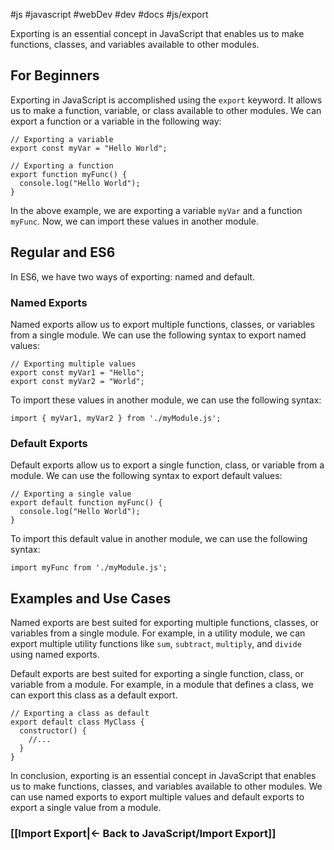 #js #javascript #webDev #dev #docs #js/export

Exporting is an essential concept in JavaScript that enables us to make functions, classes, and variables available to other modules.

## For Beginners

Exporting in JavaScript is accomplished using the `export` keyword. It allows us to make a function, variable, or class available to other modules. We can export a function or a variable in the following way:

```
// Exporting a variable
export const myVar = "Hello World";

// Exporting a function
export function myFunc() {
  console.log("Hello World");
}

```

In the above example, we are exporting a variable `myVar` and a function `myFunc`. Now, we can import these values in another module.

## Regular and ES6

In ES6, we have two ways of exporting: named and default.

### Named Exports

Named exports allow us to export multiple functions, classes, or variables from a single module. We can use the following syntax to export named values:

```
// Exporting multiple values
export const myVar1 = "Hello";
export const myVar2 = "World";

```

To import these values in another module, we can use the following syntax:

```
import { myVar1, myVar2 } from './myModule.js';

```

### Default Exports

Default exports allow us to export a single function, class, or variable from a module. We can use the following syntax to export default values:

```
// Exporting a single value
export default function myFunc() {
  console.log("Hello World");
}

```

To import this default value in another module, we can use the following syntax:

```
import myFunc from './myModule.js';

```

## Examples and Use Cases

Named exports are best suited for exporting multiple functions, classes, or variables from a single module. For example, in a utility module, we can export multiple utility functions like `sum`, `subtract`, `multiply`, and `divide` using named exports.

Default exports are best suited for exporting a single function, class, or variable from a module. For example, in a module that defines a class, we can export this class as a default export.

```
// Exporting a class as default
export default class MyClass {
  constructor() {
    //...
  }
}

```

In conclusion, exporting is an essential concept in JavaScript that enables us to make functions, classes, and variables available to other modules. We can use named exports to export multiple values and default exports to export a single value from a module.



### [[Import Export|<- Back to JavaScript/Import Export]]